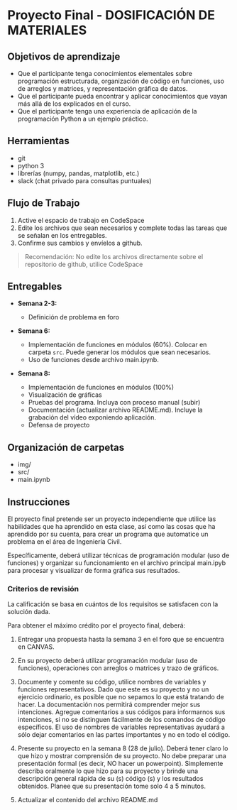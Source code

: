 # Proyecto Final - DOSIFICACIÓN DE  MATERIALES 

## Objetivos de aprendizaje


- Que el participante tenga conocimientos elementales sobre programación estructurada, organización de código en funciones, uso de arreglos y matrices, y representación gráfica de datos.
- Que el participante pueda encontrar y aplicar conocimientos que vayan más allá de los explicados en el curso.
- Que el participante tenga una experiencia de aplicación de la programación Python a un ejemplo práctico.

## Herramientas
- git
- python 3 
- librerías (numpy, pandas, matplotlib, etc.)
- slack (chat privado para consultas puntuales)


## Flujo de Trabajo
1. Active el espacio de trabajo en CodeSpace    
2. Edite los archivos que sean necesarios y complete todas las tareas que se señalan en los entregables.
3. Confirme sus cambios y envíelos a github. 


> Recomendación: No edite los archivos directamente sobre el repositorio de github, utilice CodeSpace



## Entregables


- **Semana 2-3:** 
  - Definición de problema en foro

- **Semana 6:** 
  - Implementación de funciones en módulos (60%). Colocar en carpeta `src`. Puede generar los módulos que sean necesarios.
  - Uso de funciones desde archivo main.ipynb. 
   
- **Semana 8:** 
  - Implementación de funciones en módulos (100%)
  - Visualización de gráficas
  - Pruebas del programa. Incluya con proceso manual (subir)
  - Documentación (actualizar archivo README.md). Incluye la grabación del vídeo exponiendo aplicación. 
  - Defensa de proyecto

## Organización de carpetas
- img/
- src/
- main.ipynb

## Instrucciones

El proyecto final pretende ser un proyecto independiente que utilice las habilidades que ha aprendido en esta clase, así como las cosas que ha aprendido por su cuenta, para crear un programa que automatice un problema en el área de Ingeniería Civil. 

Específicamente, deberá utilizar técnicas de programación modular (uso de funciones) y organizar su funcionamiento en el archivo principal main.ipyb para procesar y visualizar de forma gráfica sus resultados.


### Criterios de revisión

La calificación se basa en cuántos de los requisitos se satisfacen con la solución dada.

Para obtener el máximo crédito por el proyecto final, deberá:

1. Entregar una propuesta hasta la semana 3 en el foro que se encuentra en CANVAS.

2. En su proyecto deberá utilizar programación modular (uso de funciones), operaciones con arreglos o matrices y trazo de gráficos.

3. Documente y comente su código, utilice nombres de variables y funciones representativos. Dado que este es su proyecto y no un ejercicio ordinario, es posible que no sepamos lo que está tratando de hacer. La documentación nos permitirá comprender mejor sus intenciones. Agregue comentarios a sus códigos para informarnos sus intenciones, si no se distinguen fácilmente de los comandos de código específicos. El uso de nombres de variables representativas ayudará a sólo dejar comentarios en las partes importantes y no en todo el código.   

4. Presente su proyecto en la semana 8 (28 de julio). Deberá tener claro lo que hizo y mostrar comprensión de su proyecto. No debe preparar una presentación formal (es decir, NO hacer un powerpoint). Simplemente describa oralmente lo que hizo para su proyecto y brinde una descripción general rápida de su (s) código (s) y los resultados obtenidos. Planee que su presentación tome solo 4 a 5 minutos. 

5. Actualizar el contenido del archivo README.md  
